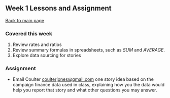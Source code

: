 ## Week 1 Lessons and Assignment
[Back to main page](https://coulterjones.github.io/New-School-NND-III-mays/)

### Covered this week 
1. Review rates and ratios
2. Review summary formulas in spreadsheets, such as _SUM_ and _AVERAGE_.
3. Explore data sourcing for stories


### Assignment

- Email Coulter [coulterjones@gmail.com](mailto:coulterjones@gmail.com) one story idea based on the campaign finance data used in class, explaining how you the data would help you report that story and what other questions you may answer. 
